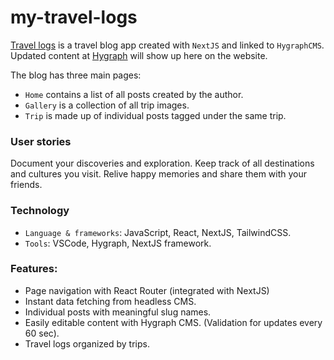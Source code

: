 # my-travel-logs

[Travel logs](https://my-travel-logs.vercel.app/) is a travel blog app created with `NextJS` and linked to `HygraphCMS`. Updated content at [Hygraph](https://app.hygraph.com/) will show up here on the website. 

The blog has three main pages: 
- `Home` contains a list of all posts created by the author. 
- `Gallery` is a collection of all trip images.
- `Trip` is made up of individual posts tagged under the same trip. 

### User stories 
Document your discoveries and exploration. Keep track of all destinations and cultures you visit. Relive happy memories and share them with your friends. 

### Technology
- `Language & frameworks`: JavaScript, React, NextJS, TailwindCSS.
- `Tools`: VSCode, Hygraph, NextJS framework. 

### Features: 
- Page navigation with React Router (integrated with NextJS)
- Instant data fetching from headless CMS.
- Individual posts with meaningful slug names. 
- Easily editable content with Hygraph CMS. (Validation for updates every 60 sec). 
- Travel logs organized by trips.
